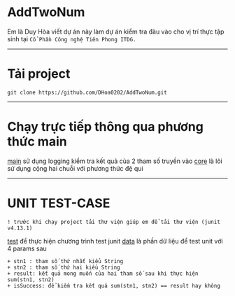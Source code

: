 # AddTwoNum
Em là Duy Hòa viết dự án này làm dự án kiểm tra đàu vào cho vị trí thực tập sinh tại `Cổ Phần Công nghệ Tiên Phong ITDG.`
<hr/>

# Tải project
``` git clone https://github.com/DHoa0202/AddTwoNum.git ```
<hr/>

# Chạy trực tiếp thông qua phương thức main

[main](./src/main/java/com/Add2Num.java) sử dụng logging kiểm tra kết quả của 2 tham số truyền vào
[core](./src/main/java/com/MyBigNumber.java) là lõi sử dụng cộng hai chuỗi với phương thức đệ qui
<hr/>

# UNIT TEST-CASE
```
! trước khi chạy project tải thư viện giúp em để tải thư viện (junit v4.13.1)
```

[test](./src/test/java/test/TestAddTwoNums.java) để thực hiện chương trình test junit
[data](./src/test/java/test/TestData.java) là phần dữ liệu để test unit với 4 params sau

```
+ stn1 : tham số thứ nhất kiểu String
+ stn2 : tham số thứ hai kiểu String
+ result: kết quả mong muốn của hai tham số sau khi thực hiện sum(stn1, stn2)
+ isSuccess: để kiểm tra kết quả sum(stn1, stn2) == result hay không
```